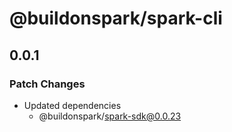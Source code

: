 # @buildonspark/spark-cli

## 0.0.1

### Patch Changes

- Updated dependencies
  - @buildonspark/spark-sdk@0.0.23
